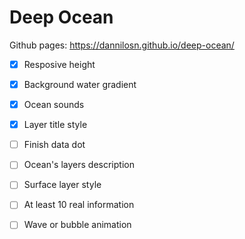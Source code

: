 # Deep Ocean

Github pages: https://dannilosn.github.io/deep-ocean/

- [x] Resposive height
- [x] Background water gradient
- [X] Ocean sounds
- [X] Layer title style
- [ ] Finish data dot
- [ ] Ocean's layers description
- [ ] Surface layer style
- [ ] At least 10 real information
- [ ] Wave or bubble animation

